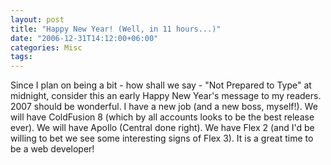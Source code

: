 ```yaml
---
layout: post
title: "Happy New Year! (Well, in 11 hours...)"
date: "2006-12-31T14:12:00+06:00"
categories: Misc 
tags: 
---
```


Since I plan on being a bit - how shall we say - "Not Prepared to Type" at midnight, consider this an early Happy New Year's message to my readers. 2007 should be wonderful. I have a new job (and a new boss, myself!). We will have ColdFusion 8 (which by all accounts looks to be the best release ever). We will have Apollo (Central done right). We have Flex 2 (and I'd be willing to bet we see some interesting signs of Flex 3). It is a great time to be a web developer!
